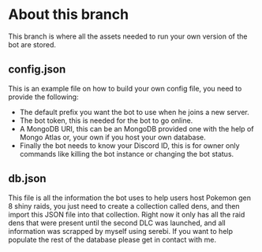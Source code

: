 # About this branch
This branch is where all the assets needed to run your own version of the bot are stored.

## config.json
This is an example file on how to build your own config file, you need to provide the following:
- The default prefix you want the bot to use when he joins a new server.
- The bot token, this is needed for the bot to go online.
- A MongoDB URI, this can be an MongoDB provided one with the help of Mongo Atlas or, your own if you host your own database.
- Finally the bot needs to know your Discord ID, this is for owner only commands like killing the bot instance or changing the bot status.

## db.json
This file is all the information the bot uses to help users host Pokemon gen 8 shiny raids, you just need to create a collection called dens, and then import this JSON file into that collection.
Right now it only has all the raid dens that were present until the second DLC was launched, and all information was scrapped by myself using serebi. 
If you want to help populate the rest of the database please get in contact with me.
